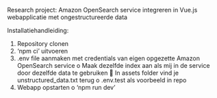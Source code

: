 Research project: Amazon OpenSearch service integreren in Vue.js webapplicatie met ongestructureerde data

Installatiehandleiding:

1. Repository clonen
2. ‘npm ci’ uitvoeren
3. .env file aanmaken met credentials van eigen opgezette Amazon OpenSearch service
   o Maak dezelfde index aan als mij in de service door dezelfde data te gebruiken
    In assets folder vind je unstructured_data.txt terug
   o .env.test als voorbeeld in repo
4. Webapp opstarten
   o ‘npm run dev’
